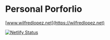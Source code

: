 # Personal Porforlio

[www.wilfredlopez.net](https://wilfredlopez.net)

[![Netlify Status](https://api.netlify.com/api/v1/badges/f6c7d3f6-bedb-41b3-80eb-4fc5bc2f02ab/deploy-status)](https://app.netlify.com/sites/wilfredlopez/deploys)
